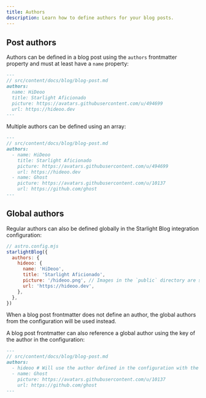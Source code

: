 ```yaml
---
title: Authors
description: Learn how to define authors for your blog posts.
---
```


## Post authors

Authors can be defined in a blog post using the `authors` frontmatter property and must at least have a `name` property:

```md
---
// src/content/docs/blog/blog-post.md
authors:
  name: HiDeoo
  title: Starlight Aficionado
  picture: https://avatars.githubusercontent.com/u/494699
  url: https://hideoo.dev
---
```

Multiple authors can be defined using an array:

```md
---
// src/content/docs/blog/blog-post.md
authors:
  - name: HiDeoo
    title: Starlight Aficionado
    picture: https://avatars.githubusercontent.com/u/494699
    url: https://hideoo.dev
  - name: Ghost
    picture: https://avatars.githubusercontent.com/u/10137
    url: https://github.com/ghost
---
```

## Global authors

Regular authors can also be defined globally in the Starlight Blog integration configuration:

```js
// astro.config.mjs
starlightBlog({
  authors: {
    hideoo: {
      name: 'HiDeoo',
      title: 'Starlight Aficionado',
      picture: '/hideoo.png', // Images in the `public` directory are supported.
      url: 'https://hideoo.dev',
    },
  },
})
```

When a blog post frontmatter does not define an author, the global authors from the configuration will be used instead.

A blog post frontmatter can also reference a global author using the key of the author in the configuration:

```md
---
// src/content/docs/blog/blog-post.md
authors:
  - hideoo # Will use the author defined in the configuration with the `hideoo` key.
  - name: Ghost
    picture: https://avatars.githubusercontent.com/u/10137
    url: https://github.com/ghost
---
```
